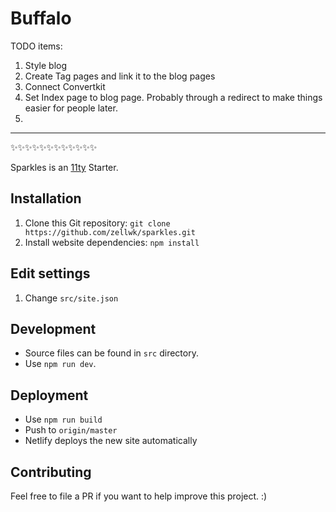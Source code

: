 # Buffalo

TODO items:
1. Style blog
2. Create Tag pages and link it to the blog pages
3. Connect Convertkit
4. Set Index page to blog page. Probably through a redirect to make things easier for people later.
5.

----------

✨✨✨✨✨✨✨✨✨✨✨✨

Sparkles is an [11ty](https://www.11ty.dev) Starter.

## Installation

1. Clone this Git repository: `git clone https://github.com/zellwk/sparkles.git`
2. Install website dependencies: `npm install`

## Edit settings

1. Change `src/site.json`

## Development

- Source files can be found in `src` directory.
- Use `npm run dev`.

## Deployment

- Use `npm run build`
- Push to `origin/master`
- Netlify deploys the new site automatically

## Contributing

Feel free to file a PR if you want to help improve this project. :)

